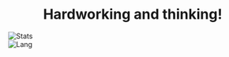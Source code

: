 # <center> Hardworking and thinking!
![Stats](https://github-readme-stats.vercel.app/api?username=yangdawen8088&theme=radical)  
![Lang](https://github-readme-stats.vercel.app/api/top-langs/?username=yangdawen8088&hide=ipynb,html&layout=compact)
